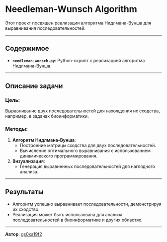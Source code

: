 # Needleman-Wunsch Algorithm

Этот проект посвящен реализации алгоритма Нидлмана-Вунша для выравнивания последовательностей.

---

## Содержимое

- **`needleman-wunsch.py`**: Python-скрипт с реализацией алгоритма Нидлмана-Вунша.

---

## Описание задачи

### Цель:
Выравнивание двух последовательностей для нахождения их сходства, например, в задачах биоинформатики.

### Методы:
1. **Алгоритм Нидлмана-Вунша**:
   - Построение матрицы сходства для двух последовательностей.
   - Вычисление оптимального выравнивания с использованием динамического программирования.
2. **Визуализация**:
   - Генерация выравненных последовательностей для наглядного анализа.

---

## Результаты

- Алгоритм успешно выравнивает последовательности, демонстрируя их сходство.
- Реализация может быть использована для анализа последовательностей в биоинформатике и других областях.

---

**Автор**: [gs0xa19f2](https://github.com/gs0xa19f2)
